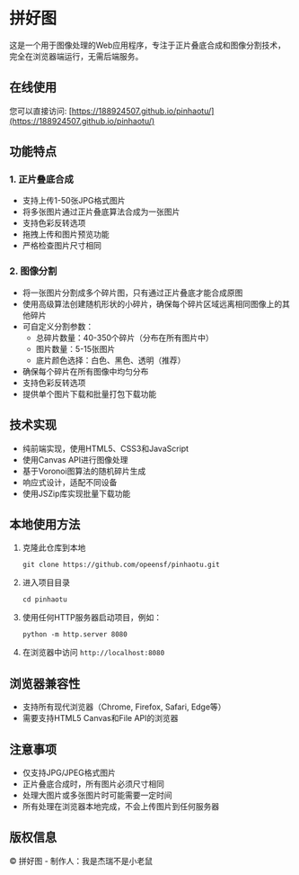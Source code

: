 # 拼好图

这是一个用于图像处理的Web应用程序，专注于正片叠底合成和图像分割技术，完全在浏览器端运行，无需后端服务。

## 在线使用

您可以直接访问: [https://188924507.github.io/pinhaotu/](https://188924507.github.io/pinhaotu/)

## 功能特点

### 1. 正片叠底合成

- 支持上传1-50张JPG格式图片
- 将多张图片通过正片叠底算法合成为一张图片
- 支持色彩反转选项
- 拖拽上传和图片预览功能
- 严格检查图片尺寸相同

### 2. 图像分割

- 将一张图片分割成多个碎片图，只有通过正片叠底才能合成原图
- 使用高级算法创建随机形状的小碎片，确保每个碎片区域远离相同图像上的其他碎片
- 可自定义分割参数：
  - 总碎片数量：40-350个碎片（分布在所有图片中）
  - 图片数量：5-15张图片
  - 底片颜色选择：白色、黑色、透明（推荐）
- 确保每个碎片在所有图像中均匀分布
- 支持色彩反转选项
- 提供单个图片下载和批量打包下载功能

## 技术实现

- 纯前端实现，使用HTML5、CSS3和JavaScript
- 使用Canvas API进行图像处理
- 基于Voronoi图算法的随机碎片生成
- 响应式设计，适配不同设备
- 使用JSZip库实现批量下载功能

## 本地使用方法

1. 克隆此仓库到本地
   ```
   git clone https://github.com/opeensf/pinhaotu.git
   ```
2. 进入项目目录
   ```
   cd pinhaotu
   ```
3. 使用任何HTTP服务器启动项目，例如：
   ```
   python -m http.server 8080
   ```
4. 在浏览器中访问 `http://localhost:8080`

## 浏览器兼容性

- 支持所有现代浏览器（Chrome, Firefox, Safari, Edge等）
- 需要支持HTML5 Canvas和File API的浏览器

## 注意事项

- 仅支持JPG/JPEG格式图片
- 正片叠底合成时，所有图片必须尺寸相同
- 处理大图片或多张图片时可能需要一定时间
- 所有处理在浏览器本地完成，不会上传图片到任何服务器

## 版权信息

© 拼好图 - 制作人：我是杰瑞不是小老鼠 
